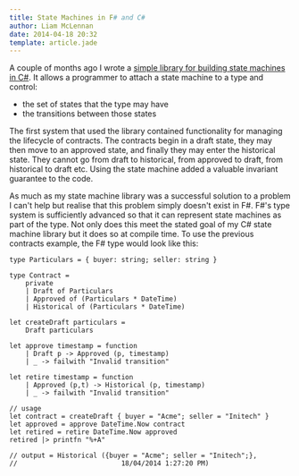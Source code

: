 ```yaml
---
title: State Machines in F# and C#
author: Liam McLennan
date: 2014-04-18 20:32
template: article.jade
---
```


A couple of months ago I wrote a [simple library for building state machines in C#](https://gist.github.com/liammclennan/8949046). It allows a programmer to attach a state machine to a type and control:

* the set of states that the type may have
* the transitions between those states

The first system that used the library contained functionality for managing the lifecycle of contracts. The contracts begin in a draft state, they may then move to an approved state, and finally they may enter the historical state. They cannot go from draft to historical, from approved to draft, from historical to draft etc. Using the state machine added a valuable invariant guarantee to the code. 

As much as my state machine library was a successful solution to a problem I can't help but realise that this problem simply doesn't exist in F#. F#'s type system is sufficiently advanced so that it can represent state machines as part of the type. Not only does this meet the stated goal of my C# state machine library but it does so at compile time. To use the previous contracts example, the F# type would look like this:


    type Particulars = { buyer: string; seller: string }

    type Contract = 
        private
        | Draft of Particulars
        | Approved of (Particulars * DateTime)
        | Historical of (Particulars * DateTime)
        
    let createDraft particulars = 
        Draft particulars
        
    let approve timestamp = function
        | Draft p -> Approved (p, timestamp)
        | _ -> failwith "Invalid transition"

    let retire timestamp = function 
        | Approved (p,t) -> Historical (p, timestamp)
        | _ -> failwith "Invalid transition"

    // usage
    let contract = createDraft { buyer = "Acme"; seller = "Initech" }
    let approved = approve DateTime.Now contract
    let retired = retire DateTime.Now approved
    retired |> printfn "%+A"

    // output = Historical ({buyer = "Acme"; seller = "Initech";}, 
    //                          18/04/2014 1:27:20 PM)
